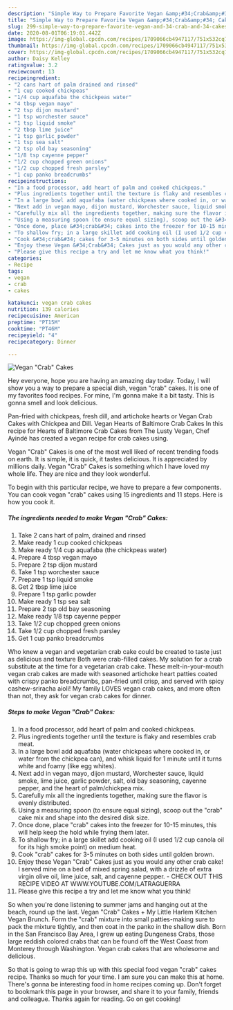 ```yaml
---
description: "Simple Way to Prepare Favorite Vegan &amp;#34;Crab&amp;#34; Cakes"
title: "Simple Way to Prepare Favorite Vegan &amp;#34;Crab&amp;#34; Cakes"
slug: 299-simple-way-to-prepare-favorite-vegan-and-34-crab-and-34-cakes
date: 2020-08-01T06:19:01.442Z
image: https://img-global.cpcdn.com/recipes/1709066cb4947117/751x532cq70/vegan-crab-cakes-recipe-main-photo.jpg
thumbnail: https://img-global.cpcdn.com/recipes/1709066cb4947117/751x532cq70/vegan-crab-cakes-recipe-main-photo.jpg
cover: https://img-global.cpcdn.com/recipes/1709066cb4947117/751x532cq70/vegan-crab-cakes-recipe-main-photo.jpg
author: Daisy Kelley
ratingvalue: 3.2
reviewcount: 13
recipeingredient:
- "2 cans hart of palm drained and rinsed"
- "1 cup cooked chickpeas"
- "1/4 cup aquafaba the chickpeas water"
- "4 tbsp vegan mayo"
- "2 tsp dijon mustard"
- "1 tsp worchester sauce"
- "1 tsp liquid smoke"
- "2 tbsp lime juice"
- "1 tsp garlic powder"
- "1 tsp sea salt"
- "2 tsp old bay seasoning"
- "1/8 tsp cayenne pepper"
- "1/2 cup chopped green onions"
- "1/2 cup chopped fresh parsley"
- "1 cup panko breadcrumbs"
recipeinstructions:
- "In a food processor, add heart of palm and cooked chickpeas."
- "Plus ingredients together until the texture is flaky and resembles crab meat."
- "In a large bowl add aquafaba (water chickpeas where cooked in, or water from the chickpea can), and whisk liquid for 1 minute until it turns white and foamy (like egg whites)."
- "Next add in vegan mayo, dijon mustard, Worchester sauce, liquid smoke, lime juice, garlic powder, salt, old bay seasoning, cayenne pepper, and the heart of palm/chickpea mix."
- "Carefully mix all the ingredients together, making sure the flavor is evenly distributed."
- "Using a measuring spoon (to ensure equal sizing), scoop out the &#34;crab&#34; cake mix and shape into the desired disk size."
- "Once done, place &#34;crab&#34; cakes into the freezer for 10-15 minutes, this will help keep the hold while frying them later."
- "To shallow fry; in a large skillet add cooking oil (I used 1/2 cup canola oil for its high smoke point) on medium heat."
- "Cook &#34;crab&#34; cakes for 3-5 minutes on both sides until golden brown."
- "Enjoy these Vegan &#34;Crab&#34; Cakes just as you would any other crab cake! I served mine on a bed of mixed spring salad, with a drizzle of extra virgin olive oil, lime juice, salt, and cayenne pepper. CHECK OUT THIS RECIPE VIDEO AT WWW.YOUTUBE.COM/LATRAGUERRA"
- "Please give this recipe a try and let me know what you think!"
categories:
- Recipe
tags:
- vegan
- crab
- cakes

katakunci: vegan crab cakes 
nutrition: 139 calories
recipecuisine: American
preptime: "PT15M"
cooktime: "PT46M"
recipeyield: "4"
recipecategory: Dinner

---
```



![Vegan &#34;Crab&#34; Cakes](https://img-global.cpcdn.com/recipes/1709066cb4947117/751x532cq70/vegan-crab-cakes-recipe-main-photo.jpg)

Hey everyone, hope you are having an amazing day today. Today, I will show you a way to prepare a special dish, vegan &#34;crab&#34; cakes. It is one of my favorites food recipes. For mine, I'm gonna make it a bit tasty. This is gonna smell and look delicious.

Pan-fried with chickpeas, fresh dill, and artichoke hearts or Vegan Crab Cakes with Chickpea and Dill. Vegan Hearts of Baltimore Crab Cakes In this recipe for Hearts of Baltimore Crab Cakes from The Lusty Vegan, Chef Ayindé has created a vegan recipe for crab cakes using.

Vegan &#34;Crab&#34; Cakes is one of the most well liked of recent trending foods on earth. It is simple, it is quick, it tastes delicious. It is appreciated by millions daily. Vegan &#34;Crab&#34; Cakes is something which I have loved my whole life. They are nice and they look wonderful.


To begin with this particular recipe, we have to prepare a few components. You can cook vegan &#34;crab&#34; cakes using 15 ingredients and 11 steps. Here is how you cook it.

<!--inarticleads1-->

##### The ingredients needed to make Vegan &#34;Crab&#34; Cakes:

1. Take 2 cans hart of palm, drained and rinsed
1. Make ready 1 cup cooked chickpeas
1. Make ready 1/4 cup aquafaba (the chickpeas water)
1. Prepare 4 tbsp vegan mayo
1. Prepare 2 tsp dijon mustard
1. Take 1 tsp worchester sauce
1. Prepare 1 tsp liquid smoke
1. Get 2 tbsp lime juice
1. Prepare 1 tsp garlic powder
1. Make ready 1 tsp sea salt
1. Prepare 2 tsp old bay seasoning
1. Make ready 1/8 tsp cayenne pepper
1. Take 1/2 cup chopped green onions
1. Take 1/2 cup chopped fresh parsley
1. Get 1 cup panko breadcrumbs


Who knew a vegan and vegetarian crab cake could be created to taste just as delicious and texture Both were crab-filled cakes. My solution for a crab substitute at the time for a vegetarian crab cake. These melt-in-your-mouth vegan crab cakes are made with seasoned artichoke heart patties coated with crispy panko breadcrumbs, pan-fried until crisp, and served with spicy cashew-sriracha aioli! My family LOVES vegan crab cakes, and more often than not, they ask for vegan crab cakes for dinner. 

<!--inarticleads2-->

##### Steps to make Vegan &#34;Crab&#34; Cakes:

1. In a food processor, add heart of palm and cooked chickpeas.
1. Plus ingredients together until the texture is flaky and resembles crab meat.
1. In a large bowl add aquafaba (water chickpeas where cooked in, or water from the chickpea can), and whisk liquid for 1 minute until it turns white and foamy (like egg whites).
1. Next add in vegan mayo, dijon mustard, Worchester sauce, liquid smoke, lime juice, garlic powder, salt, old bay seasoning, cayenne pepper, and the heart of palm/chickpea mix.
1. Carefully mix all the ingredients together, making sure the flavor is evenly distributed.
1. Using a measuring spoon (to ensure equal sizing), scoop out the &#34;crab&#34; cake mix and shape into the desired disk size.
1. Once done, place &#34;crab&#34; cakes into the freezer for 10-15 minutes, this will help keep the hold while frying them later.
1. To shallow fry; in a large skillet add cooking oil (I used 1/2 cup canola oil for its high smoke point) on medium heat.
1. Cook &#34;crab&#34; cakes for 3-5 minutes on both sides until golden brown.
1. Enjoy these Vegan &#34;Crab&#34; Cakes just as you would any other crab cake! I served mine on a bed of mixed spring salad, with a drizzle of extra virgin olive oil, lime juice, salt, and cayenne pepper. - CHECK OUT THIS RECIPE VIDEO AT WWW.YOUTUBE.COM/LATRAGUERRA
1. Please give this recipe a try and let me know what you think!


So when you&#39;re done listening to summer jams and hanging out at the beach, round up the last. Vegan &#34;Crab&#34; Cakes + My Little Harlem Kitchen Vegan Brunch. Form the &#34;crab&#34; mixture into small patties-making sure to pack the mixture tightly, and then coat in the panko in the shallow dish. Born in the San Francisco Bay Area, I grew up eating Dungeness Crabs, those large reddish colored crabs that can be found off the West Coast from Monterey through Washington. Vegan crab cakes that are wholesome and delicious. 

So that is going to wrap this up with this special food vegan &#34;crab&#34; cakes recipe. Thanks so much for your time. I am sure you can make this at home. There's gonna be interesting food in home recipes coming up. Don't forget to bookmark this page in your browser, and share it to your family, friends and colleague. Thanks again for reading. Go on get cooking!
